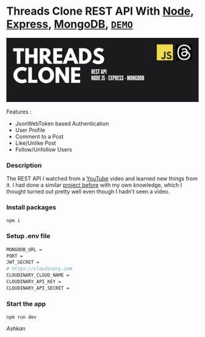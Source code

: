 # Threads Clone REST API With [Node](https://nodejs.org/), [Express](https://expressjs.com/), [MongoDB](https://www.mongodb.com/), [`DEMO`](https://threads-app-jg3g.onrender.com)

<img src="./image/threads.png" max-width="100%"/>

Features :

* JsonWebToken  based Authentication
* User Profile
* Comment to a Post
* Like/Unlike Post
* Follow/Unfollow Users

### Description

The REST API I watched from a [YouTube](https://youtu.be/tvKhOAlAjTY?si=Go7KOjeKUx6sXGhf) video and learned new things from it. I had done a similar [project before](https://github.com/AshkanHagh/Express-Twitter-Clone-API) with my own knowledge, which I thought turned out pretty well even though I hadn't seen a video.

### Install packages
```
npm i
```
### Setup .env file
``` bash
MONGODB_URL = 
PORT = 
JWT_SECRET =
# https://cloudinary.com
CLOUDINARY_CLOUD_NAME =
CLOUDINARY_API_KEY =
CLOUDINARY_API_SECRET =
```

### Start the app
```
npm run dev
```

<i>Ashkan<i>
